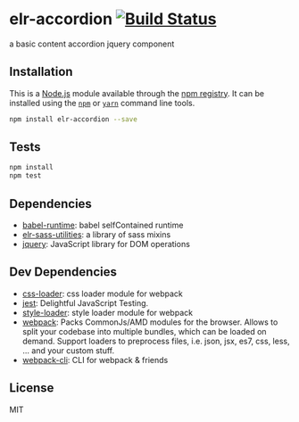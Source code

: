 # elr-accordion [![Build Status](https://travis-ci.org/Beth3346/elr-accordion.png?branch=master)](https://travis-ci.org/Beth3346/elr-accordion)

a basic content accordion jquery component

## Installation

This is a [Node.js](https://nodejs.org/) module available through the
[npm registry](https://www.npmjs.com/). It can be installed using the
[`npm`](https://docs.npmjs.com/getting-started/installing-npm-packages-locally)
or
[`yarn`](https://yarnpkg.com/en/)
command line tools.

```sh
npm install elr-accordion --save
```

## Tests

```sh
npm install
npm test
```

## Dependencies

- [babel-runtime](https://ghub.io/babel-runtime): babel selfContained runtime
- [elr-sass-utilities](https://ghub.io/elr-sass-utilities): a library of sass mixins
- [jquery](https://ghub.io/jquery): JavaScript library for DOM operations

## Dev Dependencies

- [css-loader](https://ghub.io/css-loader): css loader module for webpack
- [jest](https://ghub.io/jest): Delightful JavaScript Testing.
- [style-loader](https://ghub.io/style-loader): style loader module for webpack
- [webpack](https://ghub.io/webpack): Packs CommonJs/AMD modules for the browser. Allows to split your codebase into multiple bundles, which can be loaded on demand. Support loaders to preprocess files, i.e. json, jsx, es7, css, less, ... and your custom stuff.
- [webpack-cli](https://ghub.io/webpack-cli): CLI for webpack &amp; friends

## License

MIT
